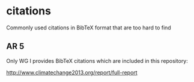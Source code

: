 # citations

Commonly used citations in BibTeX format that are too hard to find

## AR 5

Only WG I provides BibTeX citations which are included in this repository:

http://www.climatechange2013.org/report/full-report
